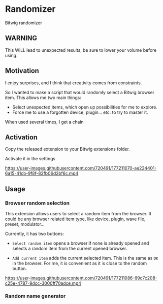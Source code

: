 


# Randomizer

Bitwig randomizer

## WARNING

This WILL lead to unexpected results, be sure to lower your volume before using.

## Motivation

I enjoy surprises, and I think that creativity comes from constraints.

So I wanted to make a script that would randomly select a Bitwig browser item.
This allows me two main things:
- Select unexpected items, which open up possibilities for me to explore.
- Force me to use a forgotten device, plugin… etc. to try to master it.

When used several times, I get a chain

## Activation

Copy the released extension to your Bitwig extensions folder.

Activate it in the settings.


https://user-images.githubusercontent.com/720491/177211070-ae224401-6a15-41cb-9f8f-82fb06d2bf6c.mp4



## Usage

### Browser random selection

This extension allows users to select a random item from the browser.
It could be any browser related item type, like device, plugin, wave file, preset, modulator…

Currently, it has two buttons:
- `Select random item` opens a browser if none is already opened and selects a random item from the current opened browser.

- `Add current item` adds the current selected item.
  This is the same as `OK` in the browser.
  For me, it is convenient as it is close to the random button.


https://user-images.githubusercontent.com/720491/177211086-69c7c208-c25e-4787-9dcc-3000ff70adce.mp4

### Random name generator


